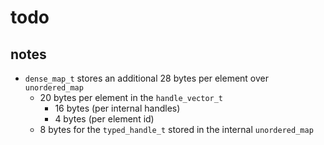 # todo

## notes

- `dense_map_t` stores an additional 28 bytes per element over `unordered_map`
  - 20 bytes per element in the `handle_vector_t`
    - 16 bytes (per internal handles)
    - 4 bytes (per element id)
  - 8 bytes for the `typed_handle_t` stored in the internal `unordered_map`
